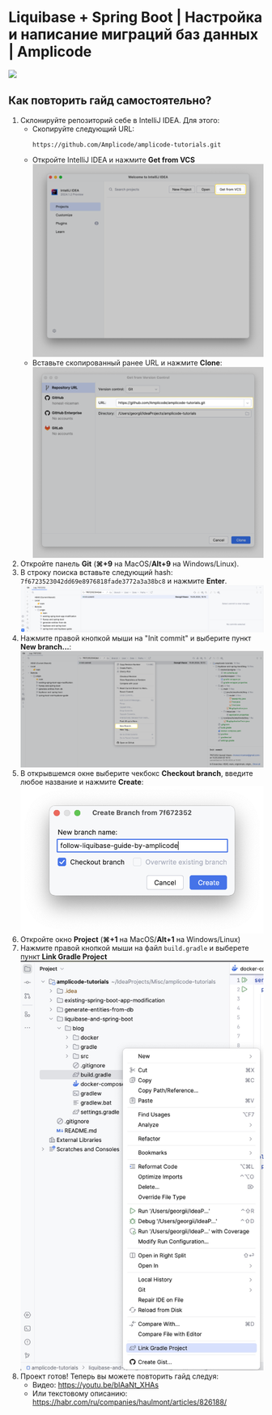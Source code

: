 # Liquibase + Spring Boot | Настройка и написание миграций баз данных | Amplicode

[![](https://i3.ytimg.com/vi/blAaNt_XHAs/maxresdefault.jpg)](http://www.youtube.com/watch?v=blAaNt_XHAs)

## Как повторить гайд самостоятельно?

1. Склонируйте репозиторий себе в IntelliJ IDEA. Для этого:
   * Скопируйте следующий URL:
       ```
       https://github.com/Amplicode/amplicode-tutorials.git
       ```
   * Откройте IntelliJ IDEA и нажмите **Get from VCS**
       ![get-from-vcs.png](img/get-from-vcs.png)
   * Вставьте скопированный ранее URL и нажмите **Clone**:
       ![clone-project.png](img/clone-project.png)
2. Откройте панель **Git** (**⌘+9** на MacOS/**Alt+9** на Windows/Linux).
3. В строку поиска вставьте следующий hash: `7f6723523042dd69e8976818fade3772a3a38bc8` и нажмите **Enter**.
    ![git-hash.png](img/git-hash.png)
4. Нажмите правой кнопкой мыши на "Init commit" и выберите пункт **New branch...**:
    ![new-branch.png](img/new-branch.png)
5. В открывшемся окне выберите чекбокс **Checkout branch**, введите любое название и нажмите **Create**:
    ![create-new-branch.png](img/create-new-branch.png)
6. Откройте окно **Project** (**⌘+1** на MacOS/**Alt+1** на Windows/Linux)
7. Нажмите правой кнопкой мыши на файл `build.gradle` и выберете пункт **Link Gradle Project**
   ![configure-project.jpeg](img/configure-project.jpeg)
8. Проект готов! Теперь вы можете повторить гайд следуя:
    * Видео: https://youtu.be/blAaNt_XHAs
    * Или текстовому описанию: https://habr.com/ru/companies/haulmont/articles/826188/